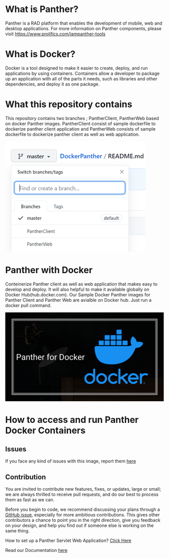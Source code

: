 # What is Panther?
Panther is a RAD platform that enables the development of mobile, web and desktop applications.
For more information on Panther components, please visit https://www.prolifics.com/jampanther-tools

# What is Docker?
Docker is a tool designed to make it easier to create, deploy, and run applications by using containers. Containers allow a developer to package up an application with all of the parts it needs, such as libraries and other dependencies, and deploy it as one package.

# What this repository contains
This repository contains two branches ; PantherClient, PantherWeb based on docker Panther images. PantherClient consist of sample dockerfile to dockerize panther client application and  PantherWeb consists of sample dockerfile to dockerize panther client as well as web application. 

![](BranchInfo.PNG)

# Panther with Docker
Conteinerize Panther client as well as web application that makes easy to develop and deploy. It will also helpful to make it available globally on Docker Hub(hub.docker.com). Our Sample Docker Panther images for Panther Client and Panther Web are avialble on Docker hub. Just run a docker pull command.

![](Docker.png)

# How to access and run Panther Docker Containers


## Issues
If you face any kind of issues with this image, report them [here](https://github.com/ProlificsPanther/Docker-Panther/issues)

## Contribution
You are invited to contribute new features, fixes, or updates, large or small; we are always thrilled to receive pull requests, and do our best to process them as fast as we can.

Before you begin to code, we recommend discussing your plans through a [GitHub issue](https://github.com/ProlificsPanther/Docker-Panther/issues), especially for more ambitious contributions. This gives other contributors a chance to point you in the right direction, give you feedback on your design, and help you find out if someone else is working on the same thing.

How to set up a Panther Servlet Web Application? [Click Here](https://github.com/ProlificsPanther/PantherWeb/releases "Named link title")

Read our Documentation [here](https://docs.prolifics.com)
